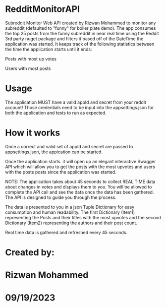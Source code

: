 # RedditMonitorAPI

Subreddit Monitor Web API created by Rizwan Mohammed to monitor any subreddit (defaulted to "funny" for boiler plate demo). The app consumes the top 25 posts from the funny subreddit in near real time using the Reddit 3rd party nuget package and filters it based off of the DateTime the application was started. It keeps track of the following statistics between the time the application starts until it ends:

Posts with most up votes

Users with most posts

# Usage

The application MUST have a valid appId and secret from your reddit account! Those credentials need to be input into the appsettings.json for both the application and tests to run as expected.

# How it works

Once a correct and valid set of appId and secret are passed to appsettings.json, the appication can be started.

Once the application starts. it will open up an elegant interactive Swagger API which will allow you to get the posts with the most upvotes and users with the posts posts since the application was started.

NOTE: The application takes about 45 seconds to collect REAL TIME data about changes in votes and displays them to you. You will be allowed to complete the API call and see the data once the data has been gathered. The API is designed to guide you through the process. 

The data is presented to you in a json Tuple Dictionary for easy consumption and human readability. The first Dictionary (Item1) representing the Posts and their titles with the most upvotes and the second Dictionary (Item2) representing the authors and their post count.

Real time data is gathered and refreshed every 45 seconds. 


# Created by: 
# Rizwan Mohammed
# 09/19/2023
